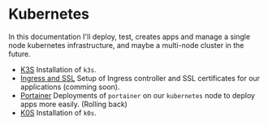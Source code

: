 # Kubernetes

In this documentation I'll deploy, test, creates apps and manage a single node kubernetes infrastructure, and maybe a multi-node cluster in the future.

- [K3S](k3s/README.md) Installation of `k3s`.
- [Ingress and SSL](kubernetes/) Setup of Ingress controller and SSL certificates for our applications (comming soon).
- [Portainer](kubernetes/portainer/README.md) Deployments of `portainer` on our `kubernetes` node to deploy apps more easily. (Rolling back)
- [K0S](k0s/README.md) Installation of `k0s`.